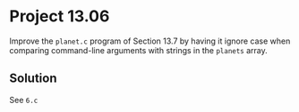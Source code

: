 # Project 13.06

Improve the `planet.c` program of Section 13.7 by having it ignore case when
comparing command-line arguments with strings in the `planets` array.

## Solution

See `6.c`
